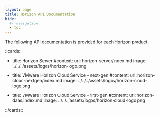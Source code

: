 ```yaml
---
layout: page
title: Horizon API Documentation
hide:
  #- navigation
  - toc
---
```


The following API documentation is provided for each Horizon product.

::cards::

- title: Horizon Server
  #content: 
  url: horizon-server/index.md
  image: ../../../assets/logos/horizon-logo.png

- title: VMware Horizon Cloud Service - next-gen
  #content:
  url: horizon-cloud-nextgen/index.md
  image: ../../../assets/logos/horizon-cloud-logo.png

- title: VMware Horizon Cloud Service - first-gen
  #content:
  url: horizon-daas/index.md
  image: ../../../assets/logos/horizon-cloud-logo.png

::/cards::

